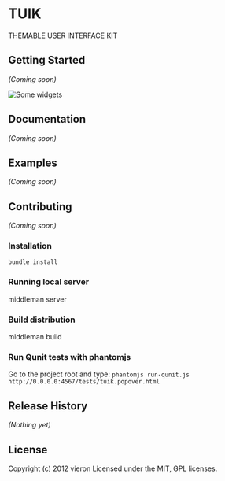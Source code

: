 # TUIK

THEMABLE USER INTERFACE KIT


## Getting Started
_(Coming soon)_


![Some widgets](https://dl.dropbox.com/u/9765/tuik-widgets.png)


## Documentation
_(Coming soon)_

## Examples
_(Coming soon)_

## Contributing
_(Coming soon)_

### Installation
`bundle install`

### Running local server
middleman server

### Build distribution
middleman build

### Run Qunit tests with phantomjs

Go to the project root and type:
`phantomjs run-qunit.js http://0.0.0.0:4567/tests/tuik.popover.html`

## Release History
_(Nothing yet)_

## License
Copyright (c) 2012 vieron
Licensed under the MIT, GPL licenses.